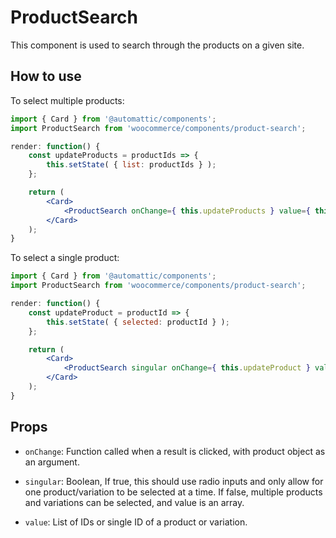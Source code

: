 # ProductSearch

This component is used to search through the products on a given site.

## How to use

To select multiple products:

```jsx
import { Card } from '@automattic/components';
import ProductSearch from 'woocommerce/components/product-search';

render: function() {
	const updateProducts = productIds => {
		this.setState( { list: productIds } );
	};

	return (
		<Card>
			<ProductSearch onChange={ this.updateProducts } value={ this.state.list } />
		</Card>
	);
}
```

To select a single product:

```jsx
import { Card } from '@automattic/components';
import ProductSearch from 'woocommerce/components/product-search';

render: function() {
	const updateProduct = productId => {
		this.setState( { selected: productId } );
	};

	return (
		<Card>
			<ProductSearch singular onChange={ this.updateProduct } value={ this.state.selected } />
		</Card>
	);
}
```

## Props

- `onChange`: Function called when a result is clicked, with product object as an argument.

- `singular`: Boolean, If true, this should use radio inputs and only allow for one product/variation to be selected at a time. If false, multiple products and variations can be selected, and value is an array.

- `value`: List of IDs or single ID of a product or variation.
